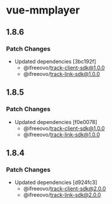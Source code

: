 # vue-mmplayer

## 1.8.6

### Patch Changes

- Updated dependencies [3bc192f]
  - @ifreeovo/track-client-sdk@1.0.0
  - @ifreeovo/track-link-sdk@1.0.0

## 1.8.5

### Patch Changes

- Updated dependencies [f0e0078]
  - @ifreeovo/track-client-sdk@1.0.0
  - @ifreeovo/track-link-sdk@1.0.0

## 1.8.4

### Patch Changes

- Updated dependencies [d924fc3]
  - @ifreeovo/track-client-sdk@2.0.0
  - @ifreeovo/track-link-sdk@2.0.0
